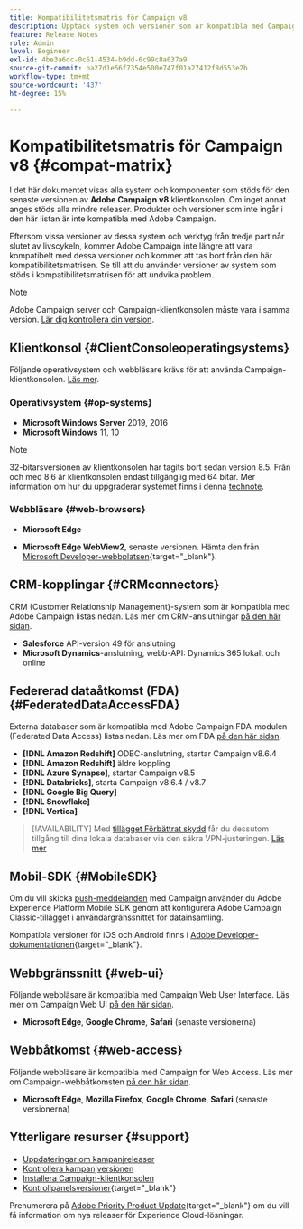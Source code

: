 ```yaml
---
title: Kompatibilitetsmatris för Campaign v8
description: Upptäck system och versioner som är kompatibla med Campaign v8
feature: Release Notes
role: Admin
level: Beginner
exl-id: 4be3a6dc-0c61-4534-b9dd-6c99c8a037a9
source-git-commit: ba27d1e56f7354e500e747f01a27412f8d553e2b
workflow-type: tm+mt
source-wordcount: '437'
ht-degree: 15%

---
```


# Kompatibilitetsmatris för Campaign v8 {#compat-matrix}

I det här dokumentet visas alla system och komponenter som stöds för den senaste versionen av **Adobe Campaign v8** klientkonsolen. Om inget annat anges stöds alla mindre releaser. Produkter och versioner som inte ingår i den här listan är inte kompatibla med Adobe Campaign.

Eftersom vissa versioner av dessa system och verktyg från tredje part når slutet av livscykeln, kommer Adobe Campaign inte längre att vara kompatibelt med dessa versioner och kommer att tas bort från den här kompatibilitetsmatrisen. Se till att du använder versioner av system som stöds i kompatibilitetsmatrisen för att undvika problem.

>[!NOTE]
>
>Adobe Campaign server och Campaign-klientkonsolen måste vara i samma version. [Lär dig kontrollera din version](upgrades.md#version).

## Klientkonsol {#ClientConsoleoperatingsystems}

Följande operativsystem och webbläsare krävs för att använda Campaign-klientkonsolen. [Läs mer](connect.md).

### Operativsystem {#op-systems}

* **Microsoft Windows Server** 2019, 2016
* **Microsoft Windows** 11, 10

>[!NOTE]
>32-bitarsversionen av klientkonsolen har tagits bort sedan version 8.5. Från och med 8.6 är klientkonsolen endast tillgänglig med 64 bitar. Mer information om hur du uppgraderar systemet finns i denna [technote](../../technotes/upgrades/console.md).

### Webbläsare {#web-browsers}

* **Microsoft Edge**

* **Microsoft Edge WebView2**, senaste versionen. Hämta den från [Microsoft Developer-webbplatsen](http://www.adobe.com/go/acc-ms-webview2-runtime-download){target="_blank"}.

## CRM-kopplingar {#CRMconnectors}

CRM (Customer Relationship Management)-system som är kompatibla med Adobe Campaign listas nedan. Läs mer om CRM-anslutningar [på den här sidan](../connect/crm.md).

* **Salesforce** API-version 49 för anslutning
* **Microsoft Dynamics**-anslutning, webb-API: Dynamics 365 lokalt och online

## Federerad dataåtkomst (FDA){#FederatedDataAccessFDA}

Externa databaser som är kompatibla med Adobe Campaign FDA-modulen (Federated Data Access) listas nedan. Läs mer om FDA [på den här sidan](../connect/fda.md).

* **[!DNL Amazon Redshift]** ODBC-anslutning, startar Campaign v8.6.4
* **[!DNL Amazon Redshift]** äldre koppling
* **[!DNL Azure Synapse]**, startar Campaign v8.5
* **[!DNL Databricks]**, starta Campaign v8.6.4 / v8.7
* **[!DNL Google Big Query]**
* **[!DNL Snowflake]**
* **[!DNL Vertica]**


>[!AVAILABILITY]
>Med [tillägget Förbättrat skydd](../config/enhanced-security.md#secure-vpn-tunneling) får du dessutom tillgång till dina lokala databaser via den säkra VPN-justeringen. [Läs mer](../config/enhanced-security.md#vpn-callouts)

## Mobil-SDK {#MobileSDK}

Om du vill skicka [push-meddelanden](../send/push.md) med Campaign använder du Adobe Experience Platform Mobile SDK genom att konfigurera Adobe Campaign Classic-tillägget i användargränssnittet för datainsamling.

Kompatibla versioner för iOS och Android finns i [Adobe Developer-dokumentationen](https://developer.adobe.com/client-sdks/home/){target="_blank"}.

## Webbgränssnitt {#web-ui}

Följande webbläsare är kompatibla med Campaign Web User Interface. Läs mer om Campaign Web UI [på den här sidan](campaign-ui.md#ac-web-ui).

* **Microsoft Edge**, **Google Chrome**, **Safari** (senaste versionerna)

## Webbåtkomst {#web-access}

Följande webbläsare är kompatibla med Campaign for Web Access. Läs mer om Campaign-webbåtkomsten [på den här sidan](connect.md#web-access).

* **Microsoft Edge**, **Mozilla Firefox**, **Google Chrome**, **Safari** (senaste versionerna)

## Ytterligare resurser {#support}

* [Uppdateringar om kampanjreleaser](upgrades.md)
* [Kontrollera kampanjversionen](upgrades.md#version)
* [Installera Campaign-klientkonsolen](connect.md)
* [Kontrollpanelsversioner](https://experienceleague.adobe.com/docs/control-panel/using/release-notes.html?lang=sv){target="_blank"}

Prenumerera på [Adobe Priority Product Update](https://www.adobe.com/se/subscription/priority-product-update.html){target="_blank"} om du vill få information om nya releaser för Experience Cloud-lösningar.